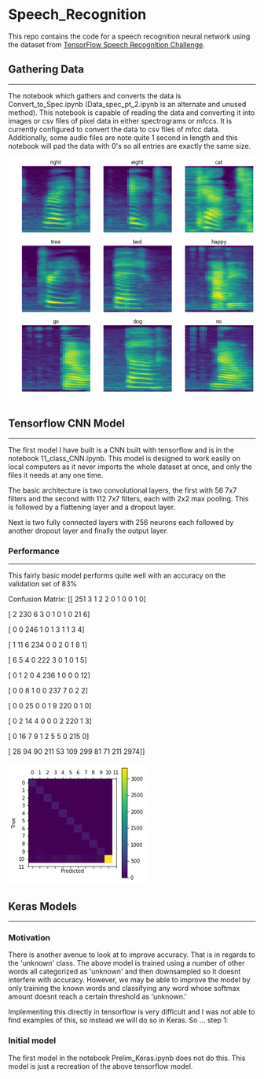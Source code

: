 # Speech_Recognition

This repo contains the code for a speech recognition neural network using the dataset from [TensorFlow Speech Recognition Challenge](https://www.kaggle.com/c/tensorflow-speech-recognition-challenge).

## Gathering Data
****
The notebook which gathers and converts the data is Convert_to_Spec.ipynb (Data_spec_pt_2.ipynb is an alternate and unused method). This notebook is capable of reading the data and converting it into images or csv files of pixel data in either spectrograms or mfccs. It is currently configured to convert the data to csv files of mfcc data. Additionally, some audio files are note quite 1 second in length and this notebook will pad the data with 0's so all entries are exactly the same size.

![alt-text](/mfcc.png)

## Tensorflow CNN Model
****
The first model I have built is a CNN built with tensorflow and is in the notebook 11_class_CNN.ipynb. This model is designed to work easily on local computers as it never imports the whole dataset at once, and only the files it needs at any one time.

The basic architecture is two convolutional layers, the first with 56 7x7 filters and the second with 112 7x7 filters, each with 2x2 max pooling. This is followed by a flattening layer and a dropout layer.

Next is two fully connected layers with 256 neurons each followed by another dropout layer and finally the output layer.

### Performance
****
This fairly basic model performs quite well with an accuracy on the validation set of 83%


Confusion Matrix:
[[ 251    3    1    2    2    0    1    0    0    1    0]

 [   2  230    6    3    0    1    0    1    0   21    6]
 
 [   0    0  246    1    0    1    3    1    1    3    4]
 
 [   1   11    6  234    0    0    2    0    1    8    1]
 
 [   6    5    4    0  222    3    0    1    0    1    5]
 
 [   0    1    2    0    4  236    1    0    0    0   12]
 
 [   0    0    8    1    0    0  237    7    0    2    2]
 
 [   0    0   25    0    0    1    9  220    0    1    0]
 
 [   0    2   14    4    0    0    0    2  220    1    3]
 
 [   0   16    7    9    1    2    5    5    0  215    0]
 
 [  28   94   90  211   53  109  299   81   71  211 2974]]
 
 ![alt-text](/confusion.png)
 
 
## Keras Models
****
### Motivation
There is another avenue to look at to improve accuracy. That is in regards to the 'unknown' class. The above model is trained using a number of other words all categorized as 'unknown' and then downsampled so it doesnt interfere with accuracy. However, we may be able to improve the model by only training the known words and classifying any word whose softmax amount doesnt reach a certain threshold as 'unknown.'

Implementing this directly in tensorflow is very difficult and I was not able to find examples of this, so instead we will do so in Keras. So ... step 1:

### Initial model
The first model in the notebook Prelim_Keras.ipynb does not do this. This model is just a recreation of the above tensorflow model.
